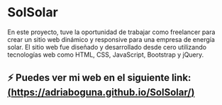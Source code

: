# SolSolar
En este proyecto, tuve la oportunidad de trabajar como freelancer para crear un sitio web dinámico y responsive para una empresa de energía solar. El sitio web fue diseñado y desarrollado desde cero utilizando tecnologías web como HTML, CSS, JavaScript, Bootstrap y jQuery.

⚡ Puedes ver mi web en el siguiente link: [(https://adriaboguna.github.io/SolSolar/)](https://adriaboguna.github.io/SolSolar/)
---
